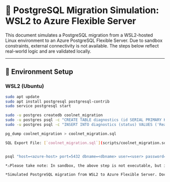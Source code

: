 # 🐧 PostgreSQL Migration Simulation: WSL2 to Azure Flexible Server

This document simulates a PostgreSQL migration from a WSL2-hosted Linux environment to an Azure PostgreSQL Flexible Server. Due to sandbox constraints, external connectivity is not available. The steps below reflect real-world logic and are validated locally.

---

## 🧰 Environment Setup

### WSL2 (Ubuntu)
```bash
sudo apt update
sudo apt install postgresql postgresql-contrib
sudo service postgresql start

sudo -u postgres createdb coolnet_migration
sudo -u postgres psql -c "CREATE TABLE diagnostics (id SERIAL PRIMARY KEY, status TEXT);"
sudo -u postgres psql -c "INSERT INTO diagnostics (status) VALUES ('Ready'), ('Simulated'), ('Sandbox');"

pg_dump coolnet_migration > coolnet_migration.sql

SQL Export File: [`coolnet_migration.sql`](scripts/coolnet_migration.sql)


psql "host=<azure-host> port=5432 dbname=<dbname> user=<user> password=<password>" < coolnet_migration.sql

*⚠️Please take note: In sandbox, the above step is not executable, but i have added it to demostrate migration logic.*

*Simulated PostgreSQL migration from WSL2 to Azure Flexible Server. Documented full lifecycle with CLI commands, HTML summary, and sandbox-aware diagnostics.*
